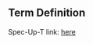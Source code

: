 ## Term Definition

Spec-Up-T link: <a href='https://weboftrust.github.io/WOT-terms/docs/glossary/ndigs'>here</a>
